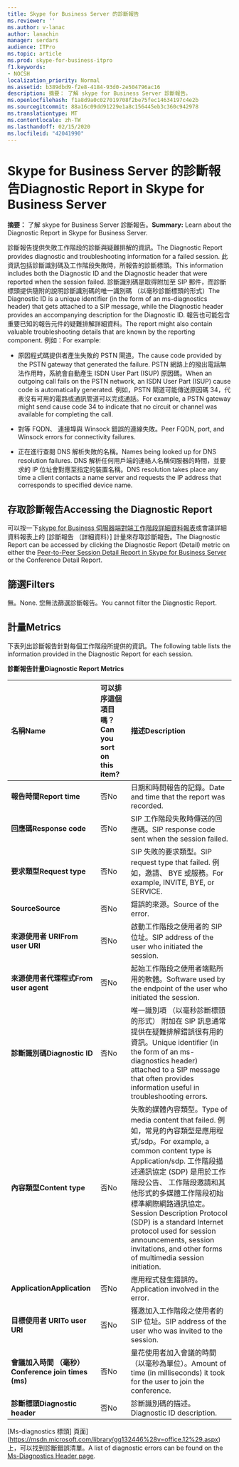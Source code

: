 ```yaml
---
title: Skype for Business Server 的診斷報告
ms.reviewer: ''
ms.author: v-lanac
author: lanachin
manager: serdars
audience: ITPro
ms.topic: article
ms.prod: skype-for-business-itpro
f1.keywords:
- NOCSH
localization_priority: Normal
ms.assetid: b389dbd9-f2e8-4184-93d0-2e504796ac16
description: 摘要： 了解 skype for Business Server 診斷報告。
ms.openlocfilehash: f1a8d9a0c027019708f2be75fec14634197c4e2b
ms.sourcegitcommit: 88a16c09dd91229e1a8c156445eb3c360c942978
ms.translationtype: MT
ms.contentlocale: zh-TW
ms.lasthandoff: 02/15/2020
ms.locfileid: "42041990"
---
```

# <a name="diagnostic-report-in-skype-for-business-server"></a><span data-ttu-id="94a5b-103">Skype for Business Server 的診斷報告</span><span class="sxs-lookup"><span data-stu-id="94a5b-103">Diagnostic Report in Skype for Business Server</span></span>
 
<span data-ttu-id="94a5b-104">**摘要：** 了解 skype for Business Server 診斷報告。</span><span class="sxs-lookup"><span data-stu-id="94a5b-104">**Summary:** Learn about the Diagnostic Report in Skype for Business Server.</span></span>
  
<span data-ttu-id="94a5b-105">診斷報告提供失敗工作階段的診斷與疑難排解的資訊。</span><span class="sxs-lookup"><span data-stu-id="94a5b-105">The Diagnostic Report provides diagnostic and troubleshooting information for a failed session.</span></span> <span data-ttu-id="94a5b-106">此資訊包括診斷識別碼及工作階段失敗時，所報告的診斷標頭。</span><span class="sxs-lookup"><span data-stu-id="94a5b-106">This information includes both the Diagnostic ID and the Diagnostic header that were reported when the session failed.</span></span> <span data-ttu-id="94a5b-107">診斷識別碼是取得附加至 SIP 郵件，而診斷標頭提供隨附的說明診斷識別碼的唯一識別碼 （以毫秒診斷標頭的形式）</span><span class="sxs-lookup"><span data-stu-id="94a5b-107">The Diagnostic ID is a unique identifier (in the form of an ms-diagnostics header) that gets attached to a SIP message, while the Diagnostic header provides an accompanying description for the Diagnostic ID.</span></span> <span data-ttu-id="94a5b-108">報告也可能包含重要已知的報告元件的疑難排解詳細資料。</span><span class="sxs-lookup"><span data-stu-id="94a5b-108">The report might also contain valuable troubleshooting details that are known by the reporting component.</span></span> <span data-ttu-id="94a5b-109">例如：</span><span class="sxs-lookup"><span data-stu-id="94a5b-109">For example:</span></span>
  
- <span data-ttu-id="94a5b-110">原因程式碼提供者產生失敗的 PSTN 閘道。</span><span class="sxs-lookup"><span data-stu-id="94a5b-110">The cause code provided by the PSTN gateway that generated the failure.</span></span> <span data-ttu-id="94a5b-111">PSTN 網路上的撥出電話無法作用時，系統會自動產生 ISDN User Part (ISUP) 原因碼。</span><span class="sxs-lookup"><span data-stu-id="94a5b-111">When an outgoing call fails on the PSTN network, an ISDN User Part (ISUP) cause code is automatically generated.</span></span> <span data-ttu-id="94a5b-112">例如，PSTN 閘道可能傳送原因碼 34，代表沒有可用的電路或通訊管道可以完成通話。</span><span class="sxs-lookup"><span data-stu-id="94a5b-112">For example, a PSTN gateway might send cause code 34 to indicate that no circuit or channel was available for completing the call.</span></span>
    
- <span data-ttu-id="94a5b-113">對等 FQDN、 連接埠與 Winsock 錯誤的連線失敗。</span><span class="sxs-lookup"><span data-stu-id="94a5b-113">Peer FQDN, port, and Winsock errors for connectivity failures.</span></span>
    
- <span data-ttu-id="94a5b-114">正在進行查閱 DNS 解析失敗的名稱。</span><span class="sxs-lookup"><span data-stu-id="94a5b-114">Names being looked up for DNS resolution failures.</span></span> <span data-ttu-id="94a5b-115">DNS 解析任何用戶端的連絡人名稱伺服器的時間，並要求的 IP 位址會對應至指定的裝置名稱。</span><span class="sxs-lookup"><span data-stu-id="94a5b-115">DNS resolution takes place any time a client contacts a name server and requests the IP address that corresponds to specified device name.</span></span>
    
## <a name="accessing-the-diagnostic-report"></a><span data-ttu-id="94a5b-116">存取診斷報告</span><span class="sxs-lookup"><span data-stu-id="94a5b-116">Accessing the Diagnostic Report</span></span>

<span data-ttu-id="94a5b-117">可以按一下[skype for Business 伺服器端對端工作階段詳細資料報表](peer-to-peer-session-detail-report.md)或會議詳細資料報表上的 [診斷報告 （詳細資料）] 計量來存取診斷報告。</span><span class="sxs-lookup"><span data-stu-id="94a5b-117">The Diagnostic Report can be accessed by clicking the Diagnostic Report (Detail) metric on either the [Peer-to-Peer Session Detail Report in Skype for Business Server](peer-to-peer-session-detail-report.md) or the Conference Detail Report.</span></span>
  
## <a name="filters"></a><span data-ttu-id="94a5b-118">篩選</span><span class="sxs-lookup"><span data-stu-id="94a5b-118">Filters</span></span>

<span data-ttu-id="94a5b-119">無。</span><span class="sxs-lookup"><span data-stu-id="94a5b-119">None.</span></span> <span data-ttu-id="94a5b-120">您無法篩選診斷報告。</span><span class="sxs-lookup"><span data-stu-id="94a5b-120">You cannot filter the Diagnostic Report.</span></span>
  
## <a name="metrics"></a><span data-ttu-id="94a5b-121">計量</span><span class="sxs-lookup"><span data-stu-id="94a5b-121">Metrics</span></span>

<span data-ttu-id="94a5b-122">下表列出診斷報告針對每個工作階段所提供的資訊。</span><span class="sxs-lookup"><span data-stu-id="94a5b-122">The following table lists the information provided in the Diagnostic Report for each session.</span></span>
  
<span data-ttu-id="94a5b-123">**診斷報告計量**</span><span class="sxs-lookup"><span data-stu-id="94a5b-123">**Diagnostic Report Metrics**</span></span>

|<span data-ttu-id="94a5b-124">**名稱**</span><span class="sxs-lookup"><span data-stu-id="94a5b-124">**Name**</span></span>|<span data-ttu-id="94a5b-125">**可以排序這個項目嗎？**</span><span class="sxs-lookup"><span data-stu-id="94a5b-125">**Can you sort on this item?**</span></span>|<span data-ttu-id="94a5b-126">**描述**</span><span class="sxs-lookup"><span data-stu-id="94a5b-126">**Description**</span></span>|
|:-----|:-----|:-----|
|<span data-ttu-id="94a5b-127">**報告時間**</span><span class="sxs-lookup"><span data-stu-id="94a5b-127">**Report time**</span></span> <br/> |<span data-ttu-id="94a5b-128">否</span><span class="sxs-lookup"><span data-stu-id="94a5b-128">No</span></span>  <br/> |<span data-ttu-id="94a5b-129">日期和時間報告的記錄。</span><span class="sxs-lookup"><span data-stu-id="94a5b-129">Date and time that the report was recorded.</span></span>  <br/> |
|<span data-ttu-id="94a5b-130">**回應碼**</span><span class="sxs-lookup"><span data-stu-id="94a5b-130">**Response code**</span></span> <br/> |<span data-ttu-id="94a5b-131">否</span><span class="sxs-lookup"><span data-stu-id="94a5b-131">No</span></span>  <br/> |<span data-ttu-id="94a5b-132">SIP 工作階段失敗時傳送的回應碼。</span><span class="sxs-lookup"><span data-stu-id="94a5b-132">SIP response code sent when the session failed.</span></span>  <br/> |
|<span data-ttu-id="94a5b-133">**要求類型**</span><span class="sxs-lookup"><span data-stu-id="94a5b-133">**Request type**</span></span> <br/> |<span data-ttu-id="94a5b-134">否</span><span class="sxs-lookup"><span data-stu-id="94a5b-134">No</span></span>  <br/> |<span data-ttu-id="94a5b-135">SIP 失敗的要求類型。</span><span class="sxs-lookup"><span data-stu-id="94a5b-135">SIP request type that failed.</span></span> <span data-ttu-id="94a5b-136">例如，邀請、 BYE 或服務。</span><span class="sxs-lookup"><span data-stu-id="94a5b-136">For example, INVITE, BYE, or SERVICE.</span></span>  <br/> |
|<span data-ttu-id="94a5b-137">**Source**</span><span class="sxs-lookup"><span data-stu-id="94a5b-137">**Source**</span></span> <br/> |<span data-ttu-id="94a5b-138">否</span><span class="sxs-lookup"><span data-stu-id="94a5b-138">No</span></span>  <br/> |<span data-ttu-id="94a5b-139">錯誤的來源。</span><span class="sxs-lookup"><span data-stu-id="94a5b-139">Source of the error.</span></span>  <br/> |
|<span data-ttu-id="94a5b-140">**來源使用者 URI**</span><span class="sxs-lookup"><span data-stu-id="94a5b-140">**From user URI**</span></span> <br/> |<span data-ttu-id="94a5b-141">否</span><span class="sxs-lookup"><span data-stu-id="94a5b-141">No</span></span>  <br/> |<span data-ttu-id="94a5b-142">啟動工作階段之使用者的 SIP 位址。</span><span class="sxs-lookup"><span data-stu-id="94a5b-142">SIP address of the user who initiated the session.</span></span>  <br/> |
|<span data-ttu-id="94a5b-143">**來源使用者代理程式**</span><span class="sxs-lookup"><span data-stu-id="94a5b-143">**From user agent**</span></span> <br/> |<span data-ttu-id="94a5b-144">否</span><span class="sxs-lookup"><span data-stu-id="94a5b-144">No</span></span>  <br/> |<span data-ttu-id="94a5b-145">起始工作階段之使用者端點所用的軟體。</span><span class="sxs-lookup"><span data-stu-id="94a5b-145">Software used by the endpoint of the user who initiated the session.</span></span>  <br/> |
|<span data-ttu-id="94a5b-146">**診斷識別碼**</span><span class="sxs-lookup"><span data-stu-id="94a5b-146">**Diagnostic ID**</span></span> <br/> |<span data-ttu-id="94a5b-147">否</span><span class="sxs-lookup"><span data-stu-id="94a5b-147">No</span></span>  <br/> |<span data-ttu-id="94a5b-148">唯一識別項 （以毫秒診斷標頭的形式） 附加在 SIP 訊息通常提供在疑難排解錯誤很有用的資訊。</span><span class="sxs-lookup"><span data-stu-id="94a5b-148">Unique identifier (in the form of an ms-diagnostics header) attached to a SIP message that often provides information useful in troubleshooting errors.</span></span>  <br/> |
|<span data-ttu-id="94a5b-149">**內容類型**</span><span class="sxs-lookup"><span data-stu-id="94a5b-149">**Content type**</span></span> <br/> |<span data-ttu-id="94a5b-150">否</span><span class="sxs-lookup"><span data-stu-id="94a5b-150">No</span></span>  <br/> |<span data-ttu-id="94a5b-151">失敗的媒體內容類型。</span><span class="sxs-lookup"><span data-stu-id="94a5b-151">Type of media content that failed.</span></span> <span data-ttu-id="94a5b-152">例如，常見的內容類型是應用程式/sdp。</span><span class="sxs-lookup"><span data-stu-id="94a5b-152">For example, a common content type is Application/sdp.</span></span> <span data-ttu-id="94a5b-153">工作階段描述通訊協定 (SDP) 是用於工作階段公告、 工作階段邀請和其他形式的多媒體工作階段初始標準網際網路通訊協定。</span><span class="sxs-lookup"><span data-stu-id="94a5b-153">Session Description Protocol (SDP) is a standard Internet protocol used for session announcements, session invitations, and other forms of multimedia session initiation.</span></span>  <br/> |
|<span data-ttu-id="94a5b-154">**Application**</span><span class="sxs-lookup"><span data-stu-id="94a5b-154">**Application**</span></span> <br/> |<span data-ttu-id="94a5b-155">否</span><span class="sxs-lookup"><span data-stu-id="94a5b-155">No</span></span>  <br/> |<span data-ttu-id="94a5b-156">應用程式發生錯誤的。</span><span class="sxs-lookup"><span data-stu-id="94a5b-156">Application involved in the error.</span></span>  <br/> |
|<span data-ttu-id="94a5b-157">**目標使用者 URI**</span><span class="sxs-lookup"><span data-stu-id="94a5b-157">**To user URI**</span></span> <br/> |<span data-ttu-id="94a5b-158">否</span><span class="sxs-lookup"><span data-stu-id="94a5b-158">No</span></span>  <br/> |<span data-ttu-id="94a5b-159">獲邀加入工作階段之使用者的 SIP 位址。</span><span class="sxs-lookup"><span data-stu-id="94a5b-159">SIP address of the user who was invited to the session.</span></span>  <br/> |
|<span data-ttu-id="94a5b-160">**會議加入時間 （毫秒）**</span><span class="sxs-lookup"><span data-stu-id="94a5b-160">**Conference join times (ms)**</span></span> <br/> |<span data-ttu-id="94a5b-161">否</span><span class="sxs-lookup"><span data-stu-id="94a5b-161">No</span></span>  <br/> |<span data-ttu-id="94a5b-162">量花使用者加入會議的時間 （以毫秒為單位）。</span><span class="sxs-lookup"><span data-stu-id="94a5b-162">Amount of time (in milliseconds) it took for the user to join the conference.</span></span>  <br/> |
|<span data-ttu-id="94a5b-163">**診斷標頭**</span><span class="sxs-lookup"><span data-stu-id="94a5b-163">**Diagnostic header**</span></span> <br/> |<span data-ttu-id="94a5b-164">否</span><span class="sxs-lookup"><span data-stu-id="94a5b-164">No</span></span>  <br/> |<span data-ttu-id="94a5b-165">診斷識別碼的描述。</span><span class="sxs-lookup"><span data-stu-id="94a5b-165">Diagnostic ID description.</span></span>  <br/> |
   
<span data-ttu-id="94a5b-166">[Ms-diagnostics 標頭] 頁面](https://msdn.microsoft.com/library/gg132446%28v=office.12%29.aspx)上，可以找到診斷錯誤清單。</span><span class="sxs-lookup"><span data-stu-id="94a5b-166">A list of diagnostic errors can be found on the [Ms-Diagnostics Header page](https://msdn.microsoft.com/library/gg132446%28v=office.12%29.aspx).</span></span>
  


